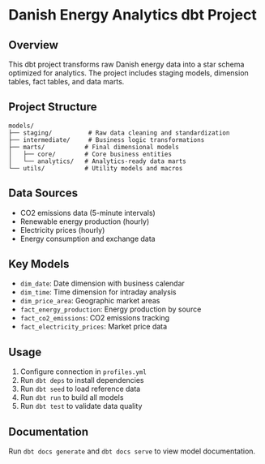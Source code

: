 # Danish Energy Analytics dbt Project

## Overview
This dbt project transforms raw Danish energy data into a star schema optimized for analytics.
The project includes staging models, dimension tables, fact tables, and data marts.

## Project Structure
```
models/
├── staging/          # Raw data cleaning and standardization
├── intermediate/     # Business logic transformations
├── marts/           # Final dimensional models
│   ├── core/        # Core business entities
│   └── analytics/   # Analytics-ready data marts
└── utils/           # Utility models and macros
```

## Data Sources
- CO2 emissions data (5-minute intervals)
- Renewable energy production (hourly)
- Electricity prices (hourly)
- Energy consumption and exchange data

## Key Models
- `dim_date`: Date dimension with business calendar
- `dim_time`: Time dimension for intraday analysis
- `dim_price_area`: Geographic market areas
- `fact_energy_production`: Energy production by source
- `fact_co2_emissions`: CO2 emissions tracking
- `fact_electricity_prices`: Market price data

## Usage
1. Configure connection in `profiles.yml`
2. Run `dbt deps` to install dependencies
3. Run `dbt seed` to load reference data
4. Run `dbt run` to build all models
5. Run `dbt test` to validate data quality

## Documentation
Run `dbt docs generate` and `dbt docs serve` to view model documentation.

